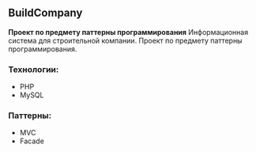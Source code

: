 ## BuildCompany
**Проект по предмету паттерны программирования**
Информационная система для строительной компании. Проект по предмету паттерны программирования. 
### Технологии: 
   - PHP
   - MySQL
### Паттерны:
 - MVC 
 - Facade
